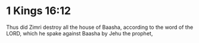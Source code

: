 # 1 Kings 16:12

Thus did Zimri destroy all the house of Baasha, according to the word of the LORD, which he spake against Baasha by Jehu the prophet,